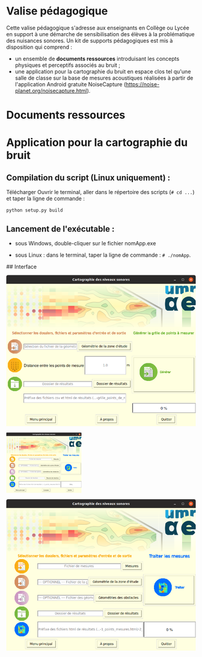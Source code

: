 # Valise pédagogique
Cette valise pédagogique s'adresse aux enseignants en Collège ou Lycée en support à une démarche de sensibilisation des élèves à la problématique des nuisances sonores. Un kit de supports pédagogiques est mis à disposition qui comprend :
* un ensemble de **documents ressources** introduisant les concepts physiques et perceptifs associés au bruit ;
* une application pour la cartographie du bruit en espace clos tel qu'une salle de classe sur la base de mesures acoustiques réalisées à partir de l'application Android gratuite NoiseCapture (https://noise-planet.org/noisecapture.html).

# Documents ressources

# Application pour la cartographie du bruit

## Compilation du script (Linux uniquement) :
Télécharger 
Ouvrir le terminal, aller dans le répertoire des scripts (`# cd ...`) et taper la ligne de commande :
```    
python setup.py build
```

## Lancement de l'exécutable :
  
* sous Windows, double-cliquer sur le fichier nomApp.exe
  
* sous Linux : dans le terminal, taper la ligne de commande : `# ./nomApp`.

## Interface

![Grid generation](/images/noisemap_app_grid.png)

<img src="/images/noisemap_app_measures.png" alt="Noise mapping"
	title="Noise mapping" width="200" height="160" />

![Noise mapping](/images/noisemap_app_measures.png)
